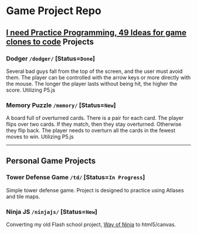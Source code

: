 # Game Project Repo

## [I need Practice Programming, 49 Ideas for game clones to code]() Projects

### Dodger `/dodger/` \[Status=`Done`\]
Several bad guys fall from the top of the screen, and the user must avoid them. The player can be controlled with the arrow keys or more directly with the mouse. The longer the player lasts without being hit, the higher the score. Utilizing P5.js 

### Memory Puzzle `/memory/` \[Status=`New`\]
A board full of overturned cards. There is a pair for each card. The player flips over two cards. If they match, then they stay overturned. Otherwise they flip back. The player needs to overturn all the cards in the fewest moves to win. Utilizing P5.js 

---
## Personal Game Projects

### Tower Defense Game `/td/` \[Status=`In Progress`\]
Simple tower defense game. Project is designed to practice using Atlases and tile maps. 

### Ninja JS `/ninjajs/` \[Status=`New`\]
Converting my old Flash school project, [Way of Ninja](http://rbucinell.com/flash.html) to html5/canvas.